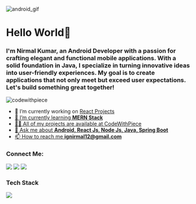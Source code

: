 ![android_gif](https://github.com/CodeWithPiece/CodeWithPiece/assets/145927850/d762e402-39bf-44d9-ac0a-44354ea30d60)
<h1 align="left">Hello World👋 </h1>
<h3 align="left">I'm Nirmal Kumar, an Android Developer with a passion for crafting elegant and functional mobile applications. With a solid foundation in Java, I specialize in turning innovative ideas into user-friendly experiences. My goal is to create applications that not only meet but exceed user expectations. Let's build something great together!</h3>

<p align="left"> <img src="https://komarev.com/ghpvc/?username=codewithpiece&label=Profile%20views&color=0e75b6&style=flat" alt="codewithpiece" /> </p>

- 🔭 I’m currently working on <a href="https://github.com/CodeWithPiece/" /> React Projects
- 🌱 I’m currently learning **MERN Stack**
- 👨‍💻 All of my projects are available at <a href="https://github.com/CodeWithPiece?tab=repositories" />CodeWithPiece
- 💬 Ask me about **Android, React Js, Node Js, Java, Spring Boot**
- 📫 How to reach me **ignirmal12@gmail.com**

<h3 align="left">Connect Me:</h3>
<p align="left">
    <img src="https://skillicons.dev/icons?i=instagram"/>
    <img src="https://skillicons.dev/icons?i=twitter"/>
    <img src="https://skillicons.dev/icons?i=linkedin"/>
</p>
<h3 align="left">Tech Stack</h3>
<div align="left">
    <img src="https://skillicons.dev/icons?i=html,css,bootstrap,javascript,react,redux,nodejs,express,java,androidstudio,flutter,mysql,mongodb,firebase,mui,vscode,github,git,discord,postman" />
</div>

